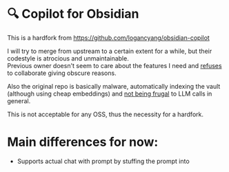 # 🔍 Copilot for Obsidian

This is a hardfork from https://github.com/logancyang/obsidian-copilot

I will try to merge from upstream to a certain extent for a while, but their codestyle is atrocious and unmaintainable. <br>
Previous owner doesn't seem to care about the features I need and [refuses](https://github.com/logancyang/obsidian-copilot/issues/208#issuecomment-1889777109) to collaborate giving obscure reasons.

Also the original repo is basically malware, automatically indexing the vault (although using cheap embeddings)
and [not being frugal](https://github.com/logancyang/obsidian-copilot/blob/848d2974348c9de955b52aadc1d3fbb9ab8cb6de/src/utils.ts#L138) to LLM calls in general.

This is not acceptable for any OSS, thus the necessity for a hardfork.

# Main differences for now:

- Supports actual chat with prompt by stuffing the prompt into
